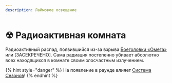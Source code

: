 ```yaml
---
description: Лаймовое освещение
---
```


# ☢ Радиоактивная комната

Радиоактивный распад, появившийся из-за взрыва [Боеголовки «Омега»](../server-systems/mechanics/omega-warhead.md) или \[ЗАСЕКРЕЧЕНО]. Сама радиация постепенно убивает абсолютно всех находящихся в комнате своим злосчастным излучением.

{% hint style="danger" %}
На появление в раунде влияет [Система Сезонов](../server-systems/seasons-system.md)!
{% endhint %}
